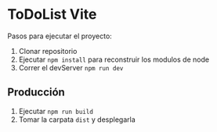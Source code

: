 # ToDoList Vite
Pasos para ejecutar el proyecto:
1. Clonar repositorio
2. Ejecutar ```npm install``` para reconstruir los modulos de node
3. Correr el devServer ```npm run dev```

## Producción
1. Ejecutar ```npm run build```
2. Tomar la carpata ```dist``` y desplegarla
